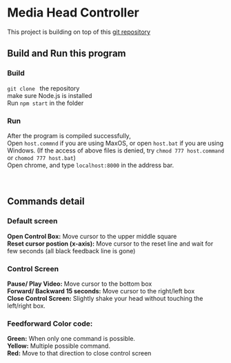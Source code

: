 # Media Head Controller

This project is building on top of this [git repository](https://github.com/mjyc/head-pose-estimation-demo)

## Build and Run this program
### Build
`git clone ` the repository <br />
make sure Node.js is installed <br />
Run `npm start` in the folder

### Run 
After the program is compiled successfully, <br />
Open `host.commnd` if you are using MaxOS, or open `host.bat` if you are using Windows.
(If the access of above files is denied, try `chmod 777 host.command` or `chomod 777 host.bat`) <br />
Open chrome, and type `localhost:8000` in the address bar. <br />  <br />  <br />





## Commands detail
### Default screen
**Open Control Box:** Move cursor to the upper middle square   <br />
**Reset cursor postion (x-axis):** Move cursor to the reset line and wait for few seconds (all black feedback line is gone)<br />

### Control Screen
**Pause/ Play Video:**
Move cursor to the bottom box<br />
**Forward/ Backward 15 seconds:**
Move cursor to the right/left box<br />
**Close Control Screen:**
Slightly shake your head without touching the left/right box. <br />


### Feedforward Color code:
**Green:** When only one command is possible. <br />
**Yellow:** Multiple possible command.<br />
**Red:** Move to that direction to close control screen






